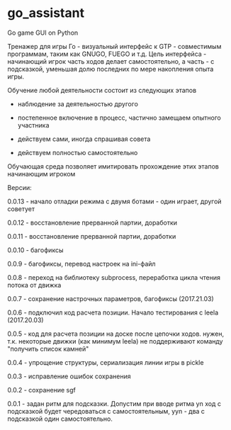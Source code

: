 # go_assistant
Go game GUI on Python


Тренажер для игры Го - визуальный интерфейс к GTP - совместимым программам, таким как 
GNUGO, FUEGO и т.д.  Цель интерфейса - начинающий игрок часть ходов делает самостоятельно,
а часть - с подсказкой, уменьшая долю последних по мере накопления опыта игры.

Обучение любой деятельности состоит из следующих этапов

 - наблюдение за деятельностью другого

 - постепенное включение в процесс, частично замещаем опытного участника

 - действуем сами, иногда спрашивая совета

 - действуем полностью самостоятельно

Обучающая среда позволяет имитировать прохождение этих этапов начинающим игроком 



Версии:

0.0.13 - начало отладки режима с двумя ботами - один играет, другой советует

0.0.12 - восстановление прерванной партии, доработки

0.0.11 - восстановление прерванной партии, доработки

0.0.10 - багофиксы 

0.0.9 - багофиксы, перевод настроек на ini-файл

0.0.8 - переход на библиотеку subprocess, переработка цикла чтения потока от движка

0.0.7 - сохранение настрочных параметров, багофиксы (2017.21.03)

0.0.6 - подключил код расчета позиции. Начало тестирования с leela  (2017.20.03)

0.0.5 - код для расчета позиции на доске после цепочки ходов. нужен, т.к. некоторые движки 
(как минимум leela) не поддерживают команду "получить список камней"

0.0.4 - упрощение структуры, сериализация линии игры в pickle

0.0.3 - исправление ошибок сохранения

0.0.2 - сохранение sgf

0.0.1 - задан ритм для подсказки. Допустим при вводе ритма yn ход с подсказкой будет 
чередоваться с самостоятельным, yyn - два с подсказкой один самостоятельно.
